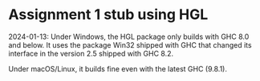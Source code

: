 Assignment 1 stub using HGL
===========================

2024-01-13: Under Windows, the HGL package only builds with GHC 8.0 and below.
It uses the package Win32 shipped with GHC that changed its interface in the version 2.5 shipped with GHC 8.2.

Under macOS/Linux, it builds fine even with the latest GHC (9.8.1).
